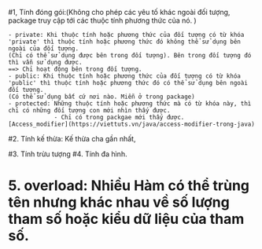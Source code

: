 
#1, Tính đóng gói:(Không cho phép các yêu tố khác ngoài đối tượng, package truy cập tới các thuộc tính phương thức của nó. ) 

	- private: Khi thuộc tính hoặc phương thức của đối tượng có từ khóa 'private' thì thuộc tính hoặc phương thức đó không thể sử dụng bên ngoài của đối tượng.
	(Chỉ có thể sử dụng được bên trong đối tượng). Bên trong đối tượng đó thì vẫn sử dụng được. 
	==> Chỉ hoạt động bên trong đối tượng.
	- public: Khi thuộc tính hoặc phương thức của đối tượng có từ khóa 'public' thì thuộc tính hoặc phương thức đó có thể sử dụng bên ngoài đối tượng.
	(Có thể sử dụng bất cứ nơi nào. Miễn ở trong package) 
	- protected: Những thuộc tính hoặc phương thức mà có từ khóa này, thì chỉ có những đối tượng con mới nhìn thấy được. 
				 - Chỉ có trong packgae mới thấy được. 
	[Access_modifier](https://viettuts.vn/java/access-modifier-trong-java)
#2. Tính kế thừa: Kế thừa cha gần nhất, 
  		
#3. Tính trừu tượng
#4. Tính đa hình.

# 5. overload: Nhiều Hàm có thể trùng tên nhưng khác nhau về số lượng tham số hoặc kiểu dữ liệu của tham số. 